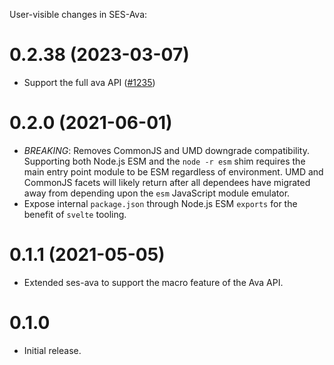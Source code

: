 User-visible changes in SES-Ava:

# 0.2.38 (2023-03-07)

* Support the full ava API ([#1235](https://github.com/endojs/endo/issues/1235))

# 0.2.0 (2021-06-01)

* *BREAKING*: Removes CommonJS and UMD downgrade compatibility.
  Supporting both Node.js ESM and the `node -r esm` shim requires the main
  entry point module to be ESM regardless of environment.
  UMD and CommonJS facets will likely return after all dependees have migrated
  away from depending upon the `esm` JavaScript module emulator.
* Expose internal `package.json` through Node.js ESM `exports` for the benefit
  of `svelte` tooling.

# 0.1.1 (2021-05-05)

- Extended ses-ava to support the macro feature of the Ava API.

# 0.1.0

- Initial release.
